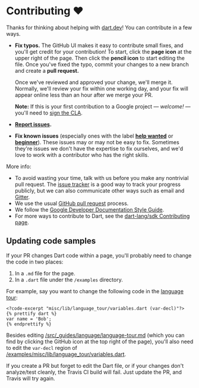 # Contributing :heart:

Thanks for thinking about helping with [dart.dev][www]!
You can contribute in a few ways.

* **Fix typos.** The GitHub UI makes it easy to contribute small fixes, and
  you'll get credit   for your contribution! To start, click the **page icon**
  at the upper right of the page. Then click the **pencil icon** to start
  editing the file. Once you've fixed the typo, commit your changes to a new
  branch and create a **pull request.**
  
  Once we've reviewed and approved your change, we'll merge it. Normally, we'll
  review your fix within one working day, and your fix will appear online less
  than an hour after we merge your PR.
  
  **Note:** If this is your first contribution to a Google project — _welcome!_
  — you'll need to [sign the CLA][].
  
* **[Report issues][].**

* **Fix known issues** (especially ones with the label **[help wanted][]** or
  **[beginner][]**). These issues may or may not be easy to fix. Sometimes
  they're issues we don't have the expertise to fix ourselves, and we'd love to
  work with a contributor who has the right skills.
  
More info:

* To avoid wasting your time, talk with us before you make any nontrivial
  pull request. The [issue tracker][] is a good way to track your progress
  publicly, but we can also communicate other ways such as email and
  [Gitter][].
* We use the usual [GitHub pull request][] process.
* We follow the [Google Developer Documentation Style Guide][].
* For more ways to contribute to Dart, see the
  [dart-lang/sdk Contributing page][].

[beginner]: https://github.com/dart-lang/site-www/issues?utf8=%E2%9C%93&q=is%3Aissue%20is%3Aopen%20label%3A%22help%20wanted%22%20label%3Abeginner%20
[dart-lang/sdk Contributing page]: https://github.com/dart-lang/sdk/wiki/Contributing
[GitHub pull request]: https://help.github.com/articles/about-pull-requests/
[Gitter]: https://gitter.im/dart-lang/home
[Google Developer Documentation Style Guide]: https://developers.google.com/style/
[help wanted]: https://github.com/dart-lang/site-www/issues?utf8=%E2%9C%93&q=is%3Aopen%20is%3Aissue%20label%3A%22help%20wanted%22%20
[issue tracker]: https://github.com/dart-lang/site-www/issues
[Report issues]: https://github.com/dart-lang/site-www/issues/new
[sign the CLA]: https://developers.google.com/open-source/cla/individual
[www]: https://dart.dev

## Updating code samples

If your PR changes Dart code within a page, you'll probably need to change the code in two places:

1. In a `.md` file for the page.
2. In a `.dart` file under the `/examples` directory.

For example, say  you want to change the following code in the [language tour](https://dart.dev/guides/language/language-tour):

```
<?code-excerpt "misc/lib/language_tour/variables.dart (var-decl)"?>
{% prettify dart %}
var name = 'Bob';
{% endprettify %}
```

Besides editing
[/src/_guides/language/language-tour.md](https://github.com/dart-lang/site-www/blob/master/src/_guides/language/language-tour.md)
(which you can find by clicking the GitHub icon at the top right of the page),
you'll also need to edit the `var-decl` region of
[/examples/misc/lib/language_tour/variables.dart](https://github.com/dart-lang/site-www/blob/master/examples/misc/lib/language_tour/variables.dart).

If you create a PR but forget to edit the Dart file,
or if your changes don't analyze/test cleanly,
the Travis CI build will fail.
Just update the PR, and Travis will try again.
